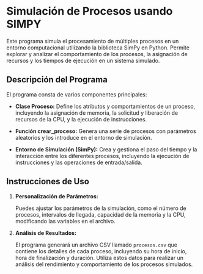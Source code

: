 # Simulación de Procesos usando SIMPY

Este programa simula el procesamiento de múltiples procesos en un entorno computacional utilizando la biblioteca SimPy en Python. Permite explorar y analizar el comportamiento de los procesos, la asignación de recursos y los tiempos de ejecución en un sistema simulado.

## Descripción del Programa

El programa consta de varios componentes principales:

- **Clase Proceso:** Define los atributos y comportamientos de un proceso, incluyendo la asignación de memoria, la solicitud y liberación de recursos de la CPU, y la ejecución de instrucciones.

- **Función crear_proceso:** Genera una serie de procesos con parámetros aleatorios y los introduce en el entorno de simulación.

- **Entorno de Simulación (SimPy):** Crea y gestiona el paso del tiempo y la interacción entre los diferentes procesos, incluyendo la ejecución de instrucciones y las operaciones de entrada/salida.

## Instrucciones de Uso
1. **Personalización de Parámetros:**

   Puedes ajustar los parámetros de la simulación, como el número de procesos, intervalos de llegada, capacidad de la memoria y la CPU, modificando las variables en el archivo.

2. **Análisis de Resultados:**

   El programa generará un archivo CSV llamado `procesos.csv` que contiene los detalles de cada proceso, incluyendo su hora de inicio, hora de finalización y duración. Utiliza estos datos para realizar un análisis del rendimiento y comportamiento de los procesos simulados.
